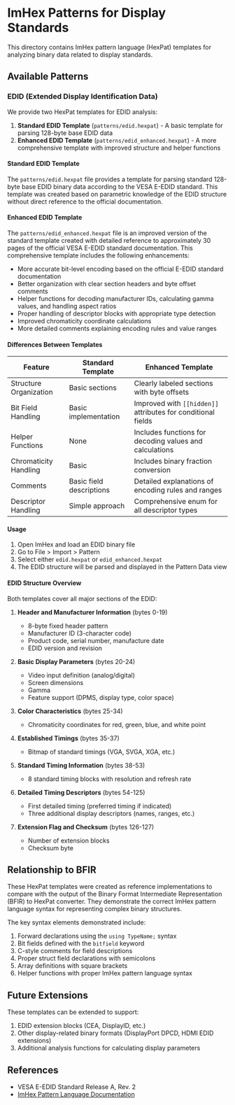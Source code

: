 # ImHex Patterns for Display Standards

This directory contains ImHex pattern language (HexPat) templates for analyzing binary data related to display standards.

## Available Patterns

### EDID (Extended Display Identification Data)

We provide two HexPat templates for EDID analysis:

1. **Standard EDID Template** (`patterns/edid.hexpat`) - A basic template for parsing 128-byte base EDID data
2. **Enhanced EDID Template** (`patterns/edid_enhanced.hexpat`) - A more comprehensive template with improved structure and helper functions

#### Standard EDID Template

The `patterns/edid.hexpat` file provides a template for parsing standard 128-byte base EDID binary data according to the VESA E-EDID standard. This template was created based on parametric knowledge of the EDID structure without direct reference to the official documentation.

#### Enhanced EDID Template

The `patterns/edid_enhanced.hexpat` file is an improved version of the standard template created with detailed reference to approximately 30 pages of the official VESA E-EDID standard documentation. This comprehensive template includes the following enhancements:

- More accurate bit-level encoding based on the official E-EDID standard documentation
- Better organization with clear section headers and byte offset comments
- Helper functions for decoding manufacturer IDs, calculating gamma values, and handling aspect ratios
- Proper handling of descriptor blocks with appropriate type detection
- Improved chromaticity coordinate calculations
- More detailed comments explaining encoding rules and value ranges

#### Differences Between Templates

| Feature | Standard Template | Enhanced Template |
|---------|------------------|-------------------|
| Structure Organization | Basic sections | Clearly labeled sections with byte offsets |
| Bit Field Handling | Basic implementation | Improved with `[[hidden]]` attributes for conditional fields |
| Helper Functions | None | Includes functions for decoding values and calculations |
| Chromaticity Handling | Basic | Includes binary fraction conversion |
| Comments | Basic field descriptions | Detailed explanations of encoding rules and ranges |
| Descriptor Handling | Simple approach | Comprehensive enum for all descriptor types |

#### Usage

1. Open ImHex and load an EDID binary file
2. Go to File > Import > Pattern
3. Select either `edid.hexpat` or `edid_enhanced.hexpat`
4. The EDID structure will be parsed and displayed in the Pattern Data view

#### EDID Structure Overview

Both templates cover all major sections of the EDID:

1. **Header and Manufacturer Information** (bytes 0-19)
   - 8-byte fixed header pattern
   - Manufacturer ID (3-character code)
   - Product code, serial number, manufacture date
   - EDID version and revision

2. **Basic Display Parameters** (bytes 20-24)
   - Video input definition (analog/digital)
   - Screen dimensions
   - Gamma
   - Feature support (DPMS, display type, color space)

3. **Color Characteristics** (bytes 25-34)
   - Chromaticity coordinates for red, green, blue, and white point

4. **Established Timings** (bytes 35-37)
   - Bitmap of standard timings (VGA, SVGA, XGA, etc.)

5. **Standard Timing Information** (bytes 38-53)
   - 8 standard timing blocks with resolution and refresh rate

6. **Detailed Timing Descriptors** (bytes 54-125)
   - First detailed timing (preferred timing if indicated)
   - Three additional display descriptors (names, ranges, etc.)

7. **Extension Flag and Checksum** (bytes 126-127)
   - Number of extension blocks
   - Checksum byte

## Relationship to BFIR

These HexPat templates were created as reference implementations to compare with the output of the Binary Format Intermediate Representation (BFIR) to HexPat converter. They demonstrate the correct ImHex pattern language syntax for representing complex binary structures.

The key syntax elements demonstrated include:

1. Forward declarations using the `using TypeName;` syntax
2. Bit fields defined with the `bitfield` keyword
3. C-style comments for field descriptions
4. Proper struct field declarations with semicolons
5. Array definitions with square brackets
6. Helper functions with proper ImHex pattern language syntax

## Future Extensions

These templates can be extended to support:

1. EDID extension blocks (CEA, DisplayID, etc.)
2. Other display-related binary formats (DisplayPort DPCD, HDMI EDID extensions)
3. Additional analysis functions for calculating display parameters

## References

- VESA E-EDID Standard Release A, Rev. 2
- [ImHex Pattern Language Documentation](https://docs.werwolv.net/pattern-language)
